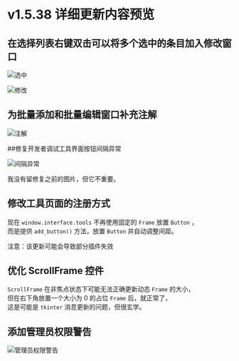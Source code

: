 
# v1.5.38 详细更新内容预览

## 在选择列表右键双击可以将多个选中的条目加入修改窗口 <Badge type="tip" text="新增" />

![选中](https://aloe.numlinka.com/s/00035.png)

![修改](https://aloe.numlinka.com/s/00036.png)

## 为批量添加和批量编辑窗口补充注解

![注解](https://aloe.numlinka.com/s/00037.png)

##修复开发者调试工具界面按钮间隔异常

![间隔异常](https://aloe.numlinka.com/s/00038.png)

我没有留修复之前的图片，但它不重要。

## 修改工具页面的注册方式

现在 `window.interface.tools` 不再使用固定的 `Frame` 放置 `Button` ，<br/>
而是提供 `add_button()` 方法，放置 `Button` 并自动调整间距。

注意：该更新可能会导致部分插件失效

## 优化 ScrollFrame 控件

`ScrollFrame` 在非焦点状态下可能无法正确更新动态 `Frame` 的大小，<br/>
但在右下角放置一个大小为 0 的占位 `Frame` 后，就正常了，<br/>
这是可能是 `tkinter` 消息更新的问题，但很玄学。

## 添加管理员权限警告 <Badge type="tip" text="新增" />

![管理员权限警告](https://aloe.numlinka.com/s/00039.png)

